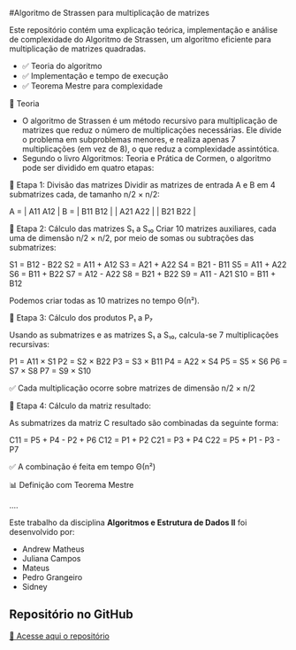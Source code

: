 #Algoritmo de Strassen para multiplicação de matrizes

Este repositório contém uma explicação teórica, implementação e análise de complexidade do Algoritmo de Strassen, um algoritmo eficiente para multiplicação de matrizes quadradas.

- ✅ Teoria do algoritmo
- ✅ Implementação e tempo de execução
- ✅ Teorema Mestre para complexidade

📘 Teoria

- O algoritmo de Strassen é um método recursivo para multiplicação de matrizes que reduz o número de multiplicações necessárias. Ele divide o problema em subproblemas menores, e realiza apenas 7 multiplicações (em vez de 8), o que reduz a complexidade assintótica.
- Segundo o livro Algoritmos: Teoria e Prática de Cormen, o algoritmo pode ser dividido em quatro etapas:


🔹 Etapa 1: Divisão das matrizes
Dividir as matrizes de entrada A e B em 4 submatrizes cada, de tamanho n/2 × n/2:

A = | A11  A12 |     B = | B11  B12 |
    | A21  A22 |         | B21  B22 |

🔹 Etapa 2: Cálculo das matrizes S₁ a S₁₀
Criar 10 matrizes auxiliares, cada uma de dimensão n/2 × n/2, por meio de somas ou subtrações das submatrizes:

S1  = B12 - B22 
S2  = A11 + A12 
S3  = A21 + A22 
S4  = B21 - B11 
S5  = A11 + A22 
S6  = B11 + B22 
S7  = A12 - A22 
S8  = B21 + B22 
S9  = A11 - A21 
S10 = B11 + B12

Podemos criar todas as 10 matrizes no tempo Θ(n²).

🔹 Etapa 3: Cálculo dos produtos P₁ a P₇

Usando as submatrizes e as matrizes S₁ a S₁₀, calcula-se 7 multiplicações recursivas:

P1 = A11 × S1 
P2 = S2  × B22 
P3 = S3  × B11 
P4 = A22 × S4 
P5 = S5  × S6 
P6 = S7  × S8 
P7 = S9  × S10

✅ Cada multiplicação ocorre sobre matrizes de dimensão n/2 × n/2

🔹 Etapa 4: Cálculo da matriz resultado:

As submatrizes da matriz C resultado são combinadas da seguinte forma:

C11 = P5 + P4 - P2 + P6 
C12 = P1 + P2 
C21 = P3 + P4 
C22 = P5 + P1 - P3 - P7

✅ A combinação é feita em tempo Θ(n²)

📊 Definição com Teorema Mestre

....


Este trabalho da disciplina **Algoritmos e Estrutura de Dados II** foi desenvolvido por:

- Andrew Matheus
- Juliana Campos
- Mateus
- Pedro Grangeiro
- Sidney 

## Repositório no GitHub
[🔗 Acesse aqui o repositório](https://github.com/AndrewMBarros/Algoritmos-e-Estruturas-de-Dados-2/tree/main/Algoritmo%20de%20Strassen)
